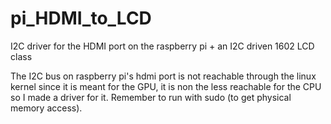 # pi_HDMI_to_LCD
I2C driver for the HDMI port on the raspberry pi + an I2C driven 1602 LCD class

The I2C bus on raspberry pi's hdmi port is not reachable through the linux kernel since it is meant for the GPU, it is non the less reachable for the CPU so I made a driver for it. Remember to run with sudo (to get physical memory access).
